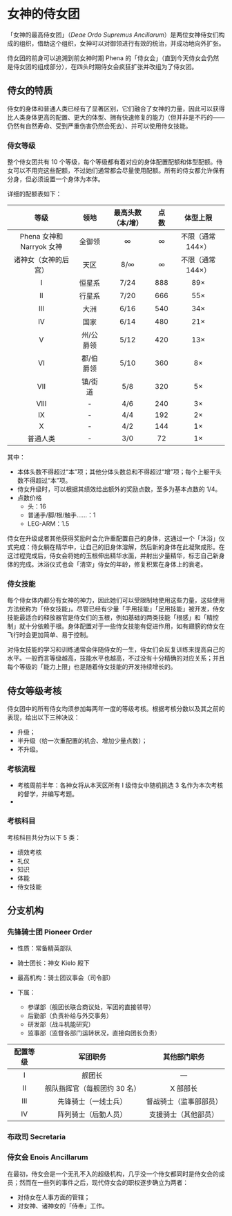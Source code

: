 # 女神的侍女团

「女神的最高侍女团」（*Deae Ordo Supremus Ancillarum*）是两位女神侍女们构成的组织，借助这个组织，女神可以对御领进行有效的统治，并成功地向外扩张。

侍女团的前身可以追溯到前女神时期 Phena 的「侍女会」（直到今天侍女会仍然是侍女团的组成部分），在四头时期侍女会疯狂扩张并改组为了侍女团。

## 侍女的特质

侍女的身体和普通人类已经有了显著区别，它们融合了女神的力量，因此可以获得比人类身体更高的配置、更大的体型、拥有快速修复的能力（但并非是不朽的——仍然有自然寿命、受到严重伤害仍然会死去）、并可以使用侍女技能。

### 侍女等级

整个侍女团共有 10 个等级，每个等级都有着对应的身体配置配额和体型配额。侍女可以不用完这些配额，不过她们通常都会尽量使用配额。所有的侍女都允许保有分身，但必须设置一个身体为本体。

详细的配额表如下：

|           等级            |   领地    | 最高头数（本/增） | 点数 |     体型上限      |
| :-----------------------: | :-------: | :---------------: | :--: | :---------------: |
| Phena 女神和 Narryok 女神 |  全御领   |         ∞         |  ∞   | 不限（通常 144×） |
|   诸神女（女神的后宫）    |   天区    |        8/∞        |  ∞   | 不限（通常 144×） |
|             I             |  恒星系   |       7/24        | 888  |        89×        |
|            II             |  行星系   |       7/20        | 666  |        55×        |
|            III            |   大洲    |       6/16        | 540  |        34×        |
|            IV             |   国家    |       6/14        | 480  |        21×        |
|             V             | 州/公爵领 |       5/12        | 420  |        13×        |
|            VI             | 郡/伯爵领 |       5/10        | 360  |        8×         |
|            VII            |  镇/街道  |        5/8        | 320  |        5×         |
|           VIII            |     -     |        4/6        | 240  |        3×         |
|            IX             |     -     |        4/4        | 192  |        2×         |
|             X             |     -     |        4/2        | 144  |        1×         |
|         普通人类          |     -     |        3/0        |  72  |        1×         |

其中：

- 本体头数不得超过“本”项；其他分体头数总和不得超过“增”项；每个上躯干头数不得超过“本”项。
- 侍女升级时，可以根据其绩效给出额外的奖励点数，至多为基本点数的 1/4。
- 点数价格
  - 头：16
  - 普通手/脚/根/触手……：1
  - LEG-ARM：1.5

侍女在升级或者其他获得奖励时会允许重配置自己的身体，这通过一个「沐浴」仪式完成：侍女躺在精华中，让自己的旧身体溶解，然后新的身体在此凝聚成形。在这过程完成后，侍女会将她的玉根伸出精华水面，并射出少量精华，标志自己新身体的完成。沐浴仪式也会「清空」侍女的年龄，修复积累在身体上的衰老。

### 侍女技能

每个侍女体内都分有女神的神力，因此她们可以受限制地使用这些力量，这些使用方法统称为「侍女技能」。尽管已经有少量「手用技能」「足用技能」被开发，侍女技能最适合的释放器官是侍女们的玉根，例如基础的两类技能「根感」和「精控制」就十分依赖于根。身体配置对于一些侍女技能有促进作用，如有翅膀的侍女在飞行时会更加简单、易于控制。

对侍女技能的学习和训练通常会伴随侍女的一生，侍女们会反复训练来提高自己的水平。一般而言等级越高，技能水平也越高，不过没有十分精确的对应关系；并且每个等级的「能力上限」也是随着侍女技能的开发持续增长的。

## 侍女等级考核

侍女团中的所有侍女均须参加每两年一度的等级考核。根据考核分数以及其之前的表现，给出以下三种决议：

- 升级；
- 半升级（给一次重配置的机会、增加少量点数）；
- 不升级。

### 考核流程 ###

- 考核周前半年：各神女将从本天区所有 I 级侍女中随机挑选 3 名作为本次考核的督学，并编写考题。
- ​

### 考核科目

考核科目共分为以下 5 类：

- 绩效考核
- 礼仪
- 知识
- 体能
- 侍女技能


## 分支机构 ##

### 先锋骑士团 Pioneer Order ##

- 性质：常备精英部队

- 骑士团长：神女 Kielo 殿下
- 最高机构：骑士团议事会（司令部）
- 下属：
  - 参谋部（舰团长联合商议处，军团的直接领导）
  - 后勤部（负责补给与外交事务）
  - 研发部（战斗机能研究）
  - 监事部（监督各部门运转状况，直接向团长负责）

| 配置等级 |       军团职务       |   其他部门职务    |
| :--: | :--------------: | :---------: |
|  I   |       舰团长        |      —      |
|  II  | 舰队指挥官（每舰团约 30 名） |    X 部部长    |
| III  |    先锋骑士（一线士兵）    | 督战骑士（监事部部员） |
|  IV  |    阵列骑士（后勤人员）    | 支援骑士（其他部员）  |

### 布政司 Secretaria ##

### 侍女会 Enois Ancillarum ##

在最初，侍女会是一个无孔不入的超级机构，几乎没一个侍女都同时是侍女会的成员；然而在一些列的事件之后，现代侍女会的职权逐步确立为两者：

- 对侍女在人事方面的管辖；
- 对女神、诸神女的「侍奉」工作。
